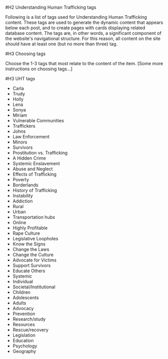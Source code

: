 #H2 Understanding Human Trafficking tags

Following is a list of tags used for Understanding Human Trafficking content. These tags are used to generate the dynamic content that appears below each post, and to create pages with cards displaying related database content. The tags are, in other words, a significant component of the website's navigational structure. For this reason, all content on the site should have at least one (but no more than three) tag.

#H3 Choosing tags

Choose the 1-3 tags that most relate to the content of the item. [Some more instructions on choosing tags...]

#H3 UHT tags

- Carla
- Trudy
- Holly
- Lena
- Sonya
- Miriam
- Vulnerable Communities
- Traffickers
- Johns
- Law Enforcement
- Minors
- Survivors
- Prostitution vs. Trafficking
- A Hidden Crime
- Systemic Enslavement
- Abuse and Neglect
- Effects of Trafficking
- Poverty
- Borderlands
- History of Trafficking
- Instability
- Addiction
- Rural
- Urban
- Transportation hubs
- Online
- Highly Profitable
- Rape Culture
- Legislative Loopholes
- Know the Signs
- Change the Laws
- Change the Culture
- Advocate for Victims
- Support Survivors
- Educate Others
- Systemic
- Individual
- Societal/Institutional
- Children
- Adolescents
- Adults
- Advocacy
- Prevention
- Research/study
- Resources
- Rescue/recovery
- Legislation
- Education
- Psychology
- Geography
